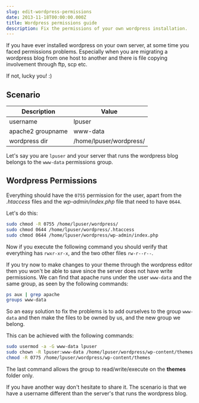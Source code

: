 ```yaml
---
slug: edit-wordpress-permissions
date: 2013-11-18T00:00:00.000Z
title: Wordpress permissions guide
description: Fix the permissions of your own wordpress installation.
---
```



If you have ever installed wordpress on your own server, at some time you faced permissions problems. Especially when you are migrating a wordpress blog from one host to another and there is file copying involvement through ftp, scp etc.

If not, lucky you! :)

## Scenario

| Description | Value |
|-------------|------|
| username | lpuser |
| apache2 groupname | www-data |
| wordpress dir | /home/lpuser/wordpress/ |

Let's say you are ```lpuser``` and your server that runs the wordpress blog belongs to the ```www-data``` permissions group.

## Wordpress Permissions

Everything should have the ```0755``` permission for the user, apart from the *.htaccess* files and the *wp-admin/index.php* file that need to have ```0644```.

Let's do this:

```bash
sudo chmod -R 0755 /home/lpuser/wordpress/
sudo chmod 0644 /home/lpuser/wordpress/.htaccess
sudo chmod 0644 /home/lpuser/wordpress/wp-admin/index.php
```

Now if you execute the following command you should verify that everything has ```rwxr-xr-x```, and the two other files ```rw-r--r--```.

If you try now to make changes to your theme through the wordpress editor then you won't be able to save since the server does not have write permissions.
We can find that apache runs under the user ```www-data``` and the same group, as seen by the following commands:

```bash
ps aux | grep apache
groups www-data
```

So an easy solution to fix the problems is to add ourselves to the group ```www-data``` and then make the files to be owned by us, and the new group we belong.

This can be achieved with the following commands:

```bash
sudo usermod -a -G www-data lpuser
sudo chown -R lpuser:www-data /home/lpuser/wordpress/wp-content/themes
chmod -R 0775 /home/lpuser/wordpress/wp-content/themes
```

The last command allows the group to read/write/execute on the **themes** folder only.

If you have another way don't hesitate to share it. The scenario is that we have a username different than the server's that runs the wordpress blog.
